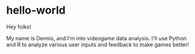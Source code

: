 # hello-world

Hey folks!

My name is Dennis, and I'm into videogame data analysis. I'll use Python and R to analyze various user inputs and feedback to make games better!
